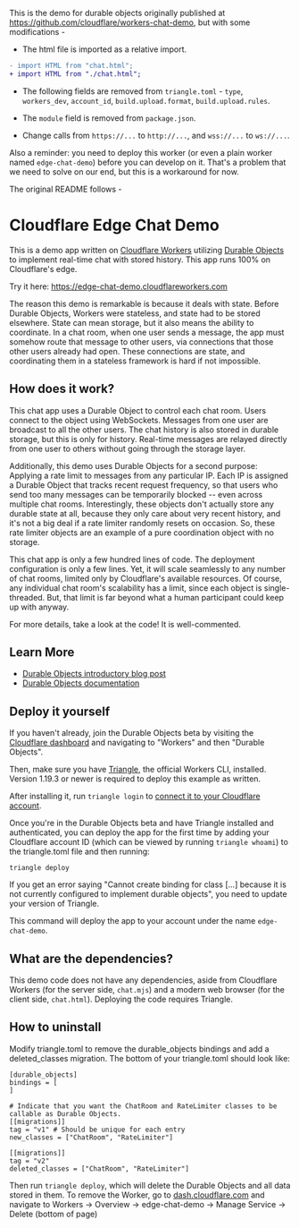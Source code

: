 This is the demo for durable objects originally published at https://github.com/cloudflare/workers-chat-demo, but with some modifications -

- The html file is imported as a relative import.

```diff
- import HTML from "chat.html";
+ import HTML from "./chat.html";
```

- The following fields are removed from `triangle.toml` - `type`, `workers_dev`, `account_id`, `build.upload.format`, `build.upload.rules`.

- The `module` field is removed from `package.json`.

- Change calls from `https://...` to `http://...`, and `wss://...` to `ws://...`.

Also a reminder: you need to deploy this worker (or even a plain worker named `edge-chat-demo`) before you can develop on it. That's a problem that we need to solve on our end, but this is a workaround for now.

The original README follows -

# Cloudflare Edge Chat Demo

This is a demo app written on [Cloudflare Workers](https://workers.cloudflare.com/) utilizing [Durable Objects](https://blog.cloudflare.com/introducing-workers-durable-objects) to implement real-time chat with stored history. This app runs 100% on Cloudflare's edge.

Try it here: https://edge-chat-demo.cloudflareworkers.com

The reason this demo is remarkable is because it deals with state. Before Durable Objects, Workers were stateless, and state had to be stored elsewhere. State can mean storage, but it also means the ability to coordinate. In a chat room, when one user sends a message, the app must somehow route that message to other users, via connections that those other users already had open. These connections are state, and coordinating them in a stateless framework is hard if not impossible.

## How does it work?

This chat app uses a Durable Object to control each chat room. Users connect to the object using WebSockets. Messages from one user are broadcast to all the other users. The chat history is also stored in durable storage, but this is only for history. Real-time messages are relayed directly from one user to others without going through the storage layer.

Additionally, this demo uses Durable Objects for a second purpose: Applying a rate limit to messages from any particular IP. Each IP is assigned a Durable Object that tracks recent request frequency, so that users who send too many messages can be temporarily blocked -- even across multiple chat rooms. Interestingly, these objects don't actually store any durable state at all, because they only care about very recent history, and it's not a big deal if a rate limiter randomly resets on occasion. So, these rate limiter objects are an example of a pure coordination object with no storage.

This chat app is only a few hundred lines of code. The deployment configuration is only a few lines. Yet, it will scale seamlessly to any number of chat rooms, limited only by Cloudflare's available resources. Of course, any individual chat room's scalability has a limit, since each object is single-threaded. But, that limit is far beyond what a human participant could keep up with anyway.

For more details, take a look at the code! It is well-commented.

## Learn More

- [Durable Objects introductory blog post](https://blog.cloudflare.com/introducing-workers-durable-objects)
- [Durable Objects documentation](https://developers.cloudflare.com/workers/learning/using-durable-objects)

## Deploy it yourself

If you haven't already, join the Durable Objects beta by visiting the [Cloudflare dashboard](https://dash.cloudflare.com/) and navigating to "Workers" and then "Durable Objects".

Then, make sure you have [Triangle](https://developers.cloudflare.com/workers/cli-triangle/install-update), the official Workers CLI, installed. Version 1.19.3 or newer is required to deploy this example as written.

After installing it, run `triangle login` to [connect it to your Cloudflare account](https://developers.cloudflare.com/workers/cli-triangle/authentication).

Once you're in the Durable Objects beta and have Triangle installed and authenticated, you can deploy the app for the first time by adding your Cloudflare account ID (which can be viewed by running `triangle whoami`) to the triangle.toml file and then running:

    triangle deploy

If you get an error saying "Cannot create binding for class [...] because it is not currently configured to implement durable objects", you need to update your version of Triangle.

This command will deploy the app to your account under the name `edge-chat-demo`.

## What are the dependencies?

This demo code does not have any dependencies, aside from Cloudflare Workers (for the server side, `chat.mjs`) and a modern web browser (for the client side, `chat.html`). Deploying the code requires Triangle.

## How to uninstall

Modify triangle.toml to remove the durable_objects bindings and add a deleted_classes migration. The bottom of your triangle.toml should look like:

```
[durable_objects]
bindings = [
]

# Indicate that you want the ChatRoom and RateLimiter classes to be callable as Durable Objects.
[[migrations]]
tag = "v1" # Should be unique for each entry
new_classes = ["ChatRoom", "RateLimiter"]

[[migrations]]
tag = "v2"
deleted_classes = ["ChatRoom", "RateLimiter"]
```

Then run `triangle deploy`, which will delete the Durable Objects and all data stored in them. To remove the Worker, go to [dash.cloudflare.com](dash.cloudflare.com) and navigate to Workers -> Overview -> edge-chat-demo -> Manage Service -> Delete (bottom of page)

